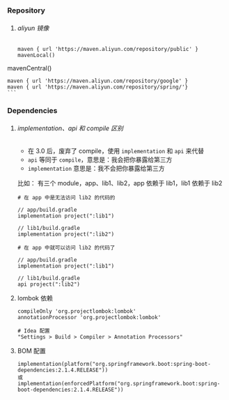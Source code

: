 ### Repository

1. ###### aliyun 镜像

    ```
    maven { url 'https://maven.aliyun.com/repository/public' }
    mavenLocal()
mavenCentral()
    
    maven { url 'https://maven.aliyun.com/repository/google' }
    maven { url 'https://maven.aliyun.com/repository/spring/'}
    ```

### Dependencies

1. ###### implementation、api 和 compile 区别

    -  在 3.0 后，废弃了 compile，使用 `implementation` 和 `api` 来代替 
    -  `api` 等同于 `compile`，意思是：我会把你暴露给第三方 
    -  `implementation` 意思是：我不会把你暴露给第三方 
    
    比如： 有三个 module，app、lib1、lib2，app 依赖于 lib1，lib1 依赖于 lib2 

    ```
    # 在 app 中是无法访问 lib2 的代码的

    // app/build.gradle
    implementation project(":lib1")

    // lib1/build.gradle
    implementation project(":lib2")
    ```

    ```
    # 在 app 中就可以访问 lib2 的代码了

    // app/build.gradle
    implementation project(":lib1")

    // lib1/build.gradle
    api project(":lib2")
    ```

2. lombok 依赖

    ```
    compileOnly 'org.projectlombok:lombok'
    annotationProcessor 'org.projectlombok:lombok'

    # Idea 配置
    "Settings > Build > Compiler > Annotation Processors"
    ```

3. BOM 配置

    ```
    implementation(platform("org.springframework.boot:spring-boot-dependencies:2.1.4.RELEASE"))
    或
    implementation(enforcedPlatform("org.springframework.boot:spring-boot-dependencies:2.1.4.RELEASE"))
    ```

